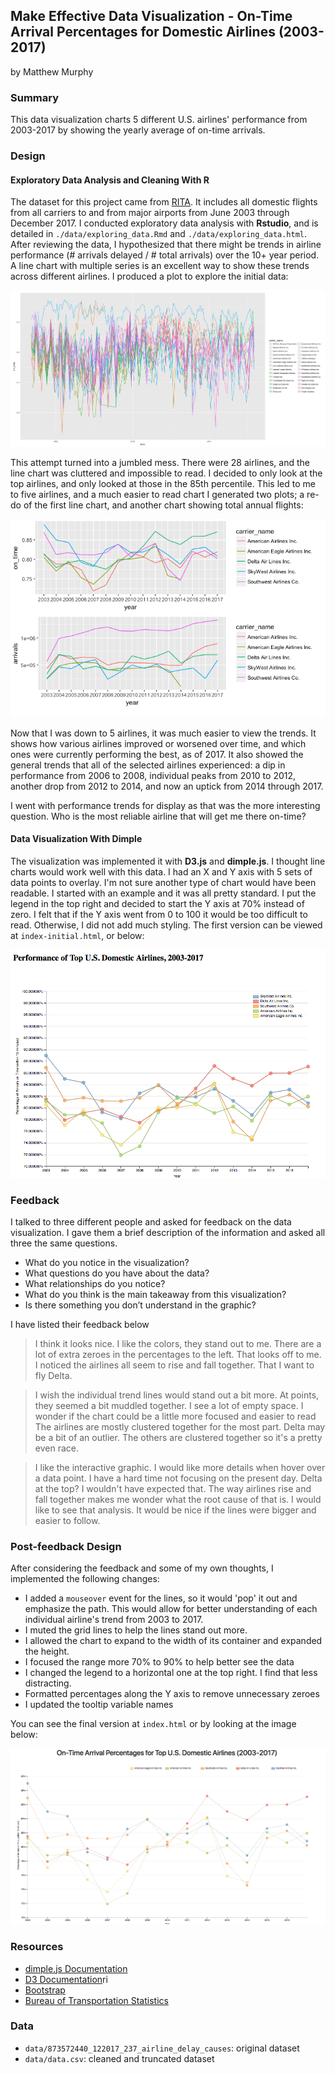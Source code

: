 ## Make Effective Data Visualization - On-Time Arrival Percentages for Domestic Airlines (2003-2017)
by Matthew Murphy

### Summary

This data visualization charts 5 different U.S. airlines' performance from 2003-2017 by showing the yearly average of on-time arrivals.

### Design

#### Exploratory Data Analysis and Cleaning With R

The dataset for this project came from [RITA](http://www.transtats.bts.gov/OT_Delay/ot_delaycause1.asp?display=download&pn=0&month=12&year=2017).  It includes all domestic flights from all carriers to and from major airports from June 2003 through December 2017.  I conducted exploratory data analysis with **Rstudio**, and is detailed in `./data/exploring_data.Rmd` and `./data/exploring_data.html`.  After reviewing the data, I hypothesized that there might be trends in airline performance (# arrivals delayed / # total arrivals) over the 10+ year period.  A line chart with multiple series is an excellent way to show these trends across different airlines.  I produced a plot to explore the initial data:

![Initial R Plot](./img/initial.png)

This attempt turned into a jumbled mess.  There were 28 airlines, and the line chart was cluttered and impossible to read.  I decided to only look at the top airlines, and only looked at those in the 85th percentile.  This led to me to five airlines, and a much easier to read chart  I generated two plots; a re-do of the first line chart, and another chart showing total annual flights:

![Do-over R Plot](./img/redo.png)

Now that I was down to 5 airlines, it was much easier to view the trends.  It shows how various airlines improved or worsened over time, and which ones were currently performing the best, as of 2017.  It also showed the general trends that all of the selected airlines experienced: a dip in performance from 2006 to 2008, individual peaks from 2010 to 2012, another drop from 2012 to 2014, and now an uptick from 2014 through 2017.

I went with performance trends for display as that was the more interesting question.  Who is the most reliable airline that will get me there on-time?

#### Data Visualization With Dimple

The visualization was implemented it with **D3.js** and **dimple.js**.  I thought line charts would work well with this data.  I had an X and Y axis with 5 sets of data points to overlay.  I'm not sure another type of chart would have been readable.  I started with an example and it was all pretty standard.  I put the legend in the top right and decided to start the Y axis at 70% instead of zero.  I felt that if the Y axis went from 0 to 100 it would be too difficult to read.  Otherwise, I did not add much styling.  The first  version can be viewed at `index-initial.html`, or below:

![Initial Visualization](./img/first_visualization.png)

### Feedback

I talked to three different people and asked for feedback on the data visualization.  I gave them a brief description of the information and asked all three the same questions.

* What do you notice in the visualization?
* What questions do you have about the data?
* What relationships do you notice?
* What do you think is the main takeaway from this visualization?
* Is there something you don’t understand in the graphic?

I have listed their feedback below

> I think it looks nice.  I like the colors, they stand out to me.
> There are a lot of extra zeroes in the percentages to the left.  That looks off to me.
> I noticed the airlines all seem to rise and fall together.
> That I want to fly Delta.

> I wish the individual trend lines would stand out a bit more.  At points, they seemed a bit muddled together.
> I see a lot of empty space.  I wonder if the chart could be a little more focused and easier to read
> The airlines are mostly clustered together for the most part.
> Delta may be a bit of an outlier.  The others are clustered together so it's a pretty even race.

> I like the interactive graphic.  I would like more details when hover over a data point.
> I have a hard time not focusing on the present day.  Delta at the top?  I wouldn't have expected that.
> The way airlines rise and fall together makes me wonder what the root cause of that is.  I would like to see that analysis.
> It would be nice if the lines were bigger and easier to follow.

### Post-feedback Design

After considering the feedback and some of my own thoughts, I implemented the following changes:

- I added a `mouseover` event for the lines, so it would 'pop' it out and emphasize the path.  This would allow for better understanding of each individual airline's trend from 2003 to 2017.
- I muted the grid lines to help the lines stand out more.
- I allowed the chart to expand to the width of its container and expanded the height.
- I focused the range more 70% to 90% to help better see the data
- I changed the legend to a horizontal one at the top right.  I find that less distracting.
- Formatted percentages along the Y axis to remove unnecessary zeroes
- I updated the tooltip variable names

You can see the final version at `index.html` or by looking at the image below:

![Final Visualization](./img/final_visualization.png)

### Resources

- [dimple.js Documentation](http://dimplejs.org/)
- [D3 Documentation](https://github.com/d3/d3/wiki)ri
- [Bootstrap](https://getbootstrap.com/docs/4.0/getting-started/introduction/)
- [Bureau of Transportation Statistics](https://www.transtats.bts.gov/OT_Delay/OT_DelayCause1.asp)

### Data

- `data/873572440_122017_237_airline_delay_causes`: original dataset
- `data/data.csv`: cleaned and truncated dataset